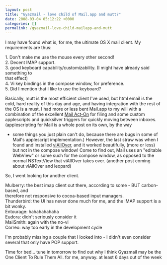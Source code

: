 ```yaml
---
layout: post
title: "Gyazmail - love child of Mail.app and mutt?"
date: 2008-03-04 05:12:22 +0000
categories: []
permalink: /gyazmail-love-child-mailapp-and-mutt
---
```




I may have found what is, for me, the ultimate OS X mail client. My
requirements are thus:

1\. Don\'t make me use the mouse every other second!\
2. Decent IMAP support.\
3. good keyboard capability/customizability. (I might have already said
something to\
that effect)\
4. Vi key bindings in the compose window, for preference.\
5. Did I mention that I like to use the keyboard?

Basically, mutt is the most efficient client I\'ve used, but html email
is the cold, hard reality of this day and age, and having integration
with the rest of the OS is a must. I had more or less bent Mail.app to
my will with a combination of the excellent [Mail
Act-On](http://www.indev.ca/MailActOn.html) for filing and some custom
applescripts and quicksilver triggers for quickly moving between
inboxes. (applescripting for Mail is a whole post on its own, by the way
- some things you just plain can\'t do, because there are bugs in some
of Mail\'s applescript implementation.) However, the last straw was when
I found and installed [viAllOver](http://www.dabble.org/viallover/), and
it worked beautifully, (more or less) but not in the compose window!
Come to find out, Mail uses an \"editable WebView\" or some such for the
compose window, as opposed to the normal NSTextView that viAllOver takes
over. (another post coming about viAllOver and leopard)

So, I went looking for another client.

Mulberry: the best imap client out there, according to some - BUT
carbon-based, and\
therefore not responsive to cocoa-based input managers.\
Thunderbird: the UI has never done much for me, and the IMAP support is
a bit wonky.\
Entourage: hahahahahaha\
Eudora: didn\'t seriously consider it\
MailSmith: again with the no-vi\
Correo: way too early in the development cycle

I\'m probably missing a couple that I looked into - I didn\'t even
consider several that only have POP support.

Time for bed\... tune in tomorrow to find out why I think Gyazmail may
be the One Client To Rule Them All. for me, anyway. at least 6 days out
of the week




